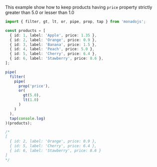 This example show how to keep products having `price` property strictly greater than 5.0 or lesser than 1.0

```typescript
import { filter, gt, lt, or, pipe, prop, tap } from 'monadojs';

const products = [
  { id: 1, label: 'Apple', price: 1.35 },
  { id: 2, label: 'Orange', price: 0.9 },
  { id: 3, label: 'Banana', price: 1.5 },
  { id: 4, label: 'Peach', price: 5.0 },
  { id: 5, label: 'Cherry', price: 6.4 },
  { id: 6, label: 'Stawberry', price: 8.6 },
];

pipe(
  filter(
    pipe(
      prop('price'),
      or(
        gt(5.0),
        lt(1.0)
      )
    )
  ),
  tap(console.log)
)(products);

/*
[
  { id: 2, label: 'Orange', price: 0.9 },
  { id: 5, label: 'Cherry', price: 6.4 },
  { id: 6, label: 'Stawberry', price: 8.6 }
]
*/
```
